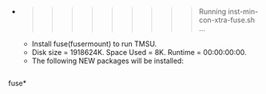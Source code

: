 * >>>>>>>>> Running inst-min-con-xtra-fuse.sh ...
  * Install fuse(fusermount) to run TMSU.
  * Disk size = 1918624K. Space Used = 8K. Runtime = 00:00:00:00.
  * The following NEW packages will be installed:
  ```bash
fuse*
  ```
